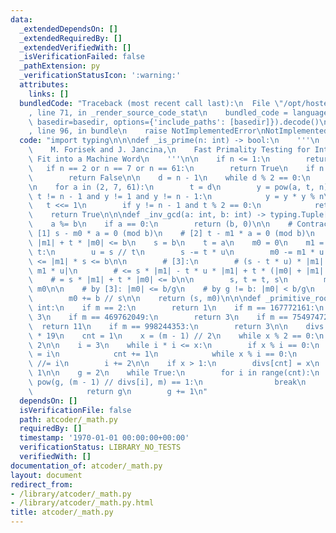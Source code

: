 ```yaml
---
data:
  _extendedDependsOn: []
  _extendedRequiredBy: []
  _extendedVerifiedWith: []
  _isVerificationFailed: false
  _pathExtension: py
  _verificationStatusIcon: ':warning:'
  attributes:
    links: []
  bundledCode: "Traceback (most recent call last):\n  File \"/opt/hostedtoolcache/PyPy/3.10.13/x64/lib/pypy3.10/site-packages/onlinejudge_verify/documentation/build.py\"\
    , line 71, in _render_source_code_stat\n    bundled_code = language.bundle(stat.path,\
    \ basedir=basedir, options={'include_paths': [basedir]}).decode()\n  File \"/opt/hostedtoolcache/PyPy/3.10.13/x64/lib/pypy3.10/site-packages/onlinejudge_verify/languages/python.py\"\
    , line 96, in bundle\n    raise NotImplementedError\nNotImplementedError\n"
  code: "import typing\n\n\ndef _is_prime(n: int) -> bool:\n    '''\n    Reference:\n\
    \    M. Forisek and J. Jancina,\n    Fast Primality Testing for Integers That\
    \ Fit into a Machine Word\n    '''\n\n    if n <= 1:\n        return False\n \
    \   if n == 2 or n == 7 or n == 61:\n        return True\n    if n % 2 == 0:\n\
    \        return False\n\n    d = n - 1\n    while d % 2 == 0:\n        d //= 2\n\
    \n    for a in (2, 7, 61):\n        t = d\n        y = pow(a, t, n)\n        while\
    \ t != n - 1 and y != 1 and y != n - 1:\n            y = y * y % n\n         \
    \   t <<= 1\n        if y != n - 1 and t % 2 == 0:\n            return False\n\
    \    return True\n\n\ndef _inv_gcd(a: int, b: int) -> typing.Tuple[int, int]:\n\
    \    a %= b\n    if a == 0:\n        return (b, 0)\n\n    # Contracts:\n    #\
    \ [1] s - m0 * a = 0 (mod b)\n    # [2] t - m1 * a = 0 (mod b)\n    # [3] s *\
    \ |m1| + t * |m0| <= b\n    s = b\n    t = a\n    m0 = 0\n    m1 = 1\n\n    while\
    \ t:\n        u = s // t\n        s -= t * u\n        m0 -= m1 * u  # |m1 * u|\
    \ <= |m1| * s <= b\n\n        # [3]:\n        # (s - t * u) * |m1| + t * |m0 -\
    \ m1 * u|\n        # <= s * |m1| - t * u * |m1| + t * (|m0| + |m1| * u)\n    \
    \    # = s * |m1| + t * |m0| <= b\n\n        s, t = t, s\n        m0, m1 = m1,\
    \ m0\n\n    # by [3]: |m0| <= b/g\n    # by g != b: |m0| < b/g\n    if m0 < 0:\n\
    \        m0 += b // s\n\n    return (s, m0)\n\n\ndef _primitive_root(m: int) ->\
    \ int:\n    if m == 2:\n        return 1\n    if m == 167772161:\n        return\
    \ 3\n    if m == 469762049:\n        return 3\n    if m == 754974721:\n      \
    \  return 11\n    if m == 998244353:\n        return 3\n\n    divs = [2] + [0]\
    \ * 19\n    cnt = 1\n    x = (m - 1) // 2\n    while x % 2 == 0:\n        x //=\
    \ 2\n\n    i = 3\n    while i * i <= x:\n        if x % i == 0:\n            divs[cnt]\
    \ = i\n            cnt += 1\n            while x % i == 0:\n                x\
    \ //= i\n        i += 2\n\n    if x > 1:\n        divs[cnt] = x\n        cnt +=\
    \ 1\n\n    g = 2\n    while True:\n        for i in range(cnt):\n            if\
    \ pow(g, (m - 1) // divs[i], m) == 1:\n                break\n        else:\n\
    \            return g\n        g += 1\n"
  dependsOn: []
  isVerificationFile: false
  path: atcoder/_math.py
  requiredBy: []
  timestamp: '1970-01-01 00:00:00+00:00'
  verificationStatus: LIBRARY_NO_TESTS
  verifiedWith: []
documentation_of: atcoder/_math.py
layout: document
redirect_from:
- /library/atcoder/_math.py
- /library/atcoder/_math.py.html
title: atcoder/_math.py
---
```

